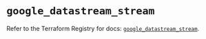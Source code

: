 # `google_datastream_stream`

Refer to the Terraform Registry for docs: [`google_datastream_stream`](https://registry.terraform.io/providers/hashicorp/google/6.50.0/docs/resources/datastream_stream).
